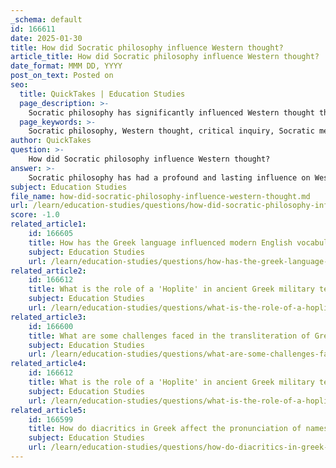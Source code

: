 ```yaml
---
_schema: default
id: 166611
date: 2025-01-30
title: How did Socratic philosophy influence Western thought?
article_title: How did Socratic philosophy influence Western thought?
date_format: MMM DD, YYYY
post_on_text: Posted on
seo:
  title: QuickTakes | Education Studies
  page_description: >-
    Socratic philosophy has significantly influenced Western thought through its methods of critical inquiry, emphasis on ethics, and foundational impact on subsequent philosophers like Plato, shaping education and moral discourse.
  page_keywords: >-
    Socratic philosophy, Western thought, critical inquiry, Socratic method, ethics, ethical reflection, Plato, philosophical influence, rational inquiry, knowledge, educational practices, moral philosophy, political theory, dialogue, legacy of Socrates
author: QuickTakes
question: >-
    How did Socratic philosophy influence Western thought?
answer: >-
    Socratic philosophy has had a profound and lasting influence on Western thought, primarily through its emphasis on critical inquiry, ethical reflection, and the pursuit of knowledge. Here are some key aspects of this influence:\n\n1. **The Socratic Method**: Socrates introduced a method of inquiry that involves asking a series of questions to stimulate critical thinking and illuminate ideas. This dialectical approach encourages individuals to examine their beliefs and the validity of their arguments. The Socratic method has become a foundational technique in Western education, particularly in law and philosophy, where it is used to develop analytical skills and foster deep understanding.\n\n2. **Ethical Focus**: Socrates emphasized the importance of ethics and the examination of one's life. His assertion that "the unexamined life is not worth living" highlights the necessity of self-reflection and moral inquiry. This focus on ethics has influenced various fields, including moral philosophy, political theory, and psychology, encouraging individuals to consider the implications of their actions and the nature of virtue.\n\n3. **Influence on Plato and Subsequent Philosophers**: Socrates' ideas were recorded and expanded upon by his student Plato, who developed a comprehensive philosophical system that included the Theory of Forms and political philosophy. While Socrates did not write down his teachings, his influence is evident in Plato's dialogues, which explore themes of justice, knowledge, and the ideal state. This relationship between Socratic thought and Platonic philosophy laid the groundwork for much of Western philosophy.\n\n4. **Rational Inquiry and Knowledge**: Socrates' commitment to rational inquiry and the pursuit of knowledge marked a significant shift from mythological explanations of the world to a more reasoned approach. This transition is a hallmark of Western thought, encouraging subsequent philosophers to explore metaphysical questions and the nature of reality through reason and observation.\n\n5. **Legacy in Modern Thought**: The principles of Socratic philosophy continue to resonate in contemporary discussions about ethics, education, and the nature of knowledge. The emphasis on questioning assumptions and engaging in dialogue remains relevant in various fields, including science, politics, and social discourse.\n\nIn summary, Socratic philosophy has profoundly shaped Western thought by promoting critical inquiry, ethical reflection, and the pursuit of knowledge. Its legacy is evident in educational practices, philosophical discourse, and the ongoing quest for understanding in various domains of human experience.
subject: Education Studies
file_name: how-did-socratic-philosophy-influence-western-thought.md
url: /learn/education-studies/questions/how-did-socratic-philosophy-influence-western-thought
score: -1.0
related_article1:
    id: 166605
    title: How has the Greek language influenced modern English vocabulary?
    subject: Education Studies
    url: /learn/education-studies/questions/how-has-the-greek-language-influenced-modern-english-vocabulary
related_article2:
    id: 166612
    title: What is the role of a 'Hoplite' in ancient Greek military terminology?
    subject: Education Studies
    url: /learn/education-studies/questions/what-is-the-role-of-a-hoplite-in-ancient-greek-military-terminology
related_article3:
    id: 166600
    title: What are some challenges faced in the transliteration of Greek names into English?
    subject: Education Studies
    url: /learn/education-studies/questions/what-are-some-challenges-faced-in-the-transliteration-of-greek-names-into-english
related_article4:
    id: 166612
    title: What is the role of a 'Hoplite' in ancient Greek military terminology?
    subject: Education Studies
    url: /learn/education-studies/questions/what-is-the-role-of-a-hoplite-in-ancient-greek-military-terminology
related_article5:
    id: 166599
    title: How do diacritics in Greek affect the pronunciation of names like Helen and Hermes?
    subject: Education Studies
    url: /learn/education-studies/questions/how-do-diacritics-in-greek-affect-the-pronunciation-of-names-like-helen-and-hermes
---
```


&nbsp;